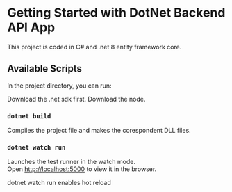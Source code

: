 # Getting Started with DotNet Backend API App

This project is coded in C# and .net 8 entity framework core.

## Available Scripts

In the project directory, you can run:

Download the .net sdk first.
Download the node.

### `dotnet build`

Compiles the project file and makes the corespondent DLL files.


### `dotnet watch run`

Launches the test runner in the watch mode.\
Open [http://localhost:5000](http://localhost:5000/swagger/index.html) to view it in the browser.

dotnet watch run enables hot reload


